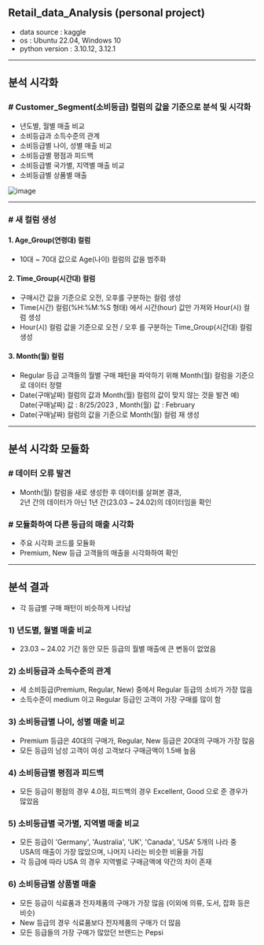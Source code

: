 ## Retail_data_Analysis (personal project)
* data source : kaggle
* os : Ubuntu 22.04, Windows 10
* python version : 3.10.12, 3.12.1

---

## 분석 시각화
### # Customer_Segment(소비등급) 컬럼의 값을 기준으로 분석 및 시각화
- 년도별, 월별 매출 비교
- 소비등급과 소득수준의 관계
- 소비등급별 나이, 성별 매출 비교
- 소비등급별 평점과 피드백
- 소비등급별 국가별, 지역별 매출 비교
- 소비등급별 상품별 매출

![image](https://github.com/user-attachments/assets/76ff805d-366d-4e4c-a57e-1c64cb34eb2d)

---

### # 새 컬럼 생성
#### 1. Age_Group(연령대) 컬럼
- 10대 ~ 70대 값으로 Age(나이) 컬럼의 값을 범주화

#### 2. Time_Group(시간대) 컬럼
- 구매시간 값을 기준으로 오전, 오후를 구분하는 컬럼 생성
- Time(시간) 컬럼(%H:%M:%S 형태) 에서 시간(hour) 값만 가져와 Hour(시) 컬럼 생성
- Hour(시) 컬럼 값을 기준으로 오전 / 오후 를 구분하는 Time_Group(시간대) 컬럼 생성

#### 3. Month(월) 컬럼
- Regular 등급 고객들의 월별 구매 패턴을 파악하기 위해 Month(월) 컬럼을 기준으로 데이터 정렬
- Date(구매날짜) 컬럼의 값과 Month(월) 컬럼의 값이 맞지 않는 것을 발견
  예) Date(구매날짜) 값 : 8/25/2023 , Month(월) 값 : February
- Date(구매날짜) 컬럼의 값을 기준으로 Month(월) 컬럼 재 생성

---

## 분석 시각화 모듈화
### # 데이터 오류 발견
- Month(월) 칼럼을 새로 생성한 후 데이터를 살펴본 결과,\
  2년 간의 데이터가 아닌 1년 간(23.03 ~ 24.02)의 데이터임을 확인

### # 모듈화하여 다른 등급의 매출 시각화
- 주요 시각화 코드를 모듈화
- Premium, New 등급 고객들의 매출을 시각화하여 확인

---

## 분석 결과
- 각 등급별 구매 패턴이 비슷하게 나타남

### 1) 년도별, 월별 매출 비교
- 23.03 ~ 24.02 기간 동안 모든 등급의 월별 매출에 큰 변동이 없었음

### 2) 소비등급과 소득수준의 관계
- 세 소비등급(Premium, Regular, New) 중에서 Regular 등급의 소비가 가장 많음
- 소득수준이 medium 이고 Regular 등급인 고객이 가장 구매를 많이 함

### 3) 소비등급별 나이, 성별 매출 비교
- Premium 등급은 40대의 구매가, Regular, New 등급은 20대의 구매가 가장 많음
- 모든 등급의 남성 고객이 여성 고객보다 구매금액이 1.5배 높음

### 4) 소비등급별 평점과 피드백
- 모든 등급이 평점의 경우 4.0점, 피드백의 경우 Excellent, Good 으로 준 경우가 많았음

### 5) 소비등급별 국가별, 지역별 매출 비교
- 모든 등급이 'Germany', 'Australia', 'UK', 'Canada', 'USA' 5개의 나라 중\
USA의 매출이 가장 많았으며, 나머지 나라는 비슷한 비율을 가짐
- 각 등급에 따라 USA 의 경우 지역별로 구매금액에 약간의 차이 존재

### 6) 소비등급별 상품별 매출
- 모든 등급이 식료품과 전자제품의 구매가 가장 많음
  (이외에 의류, 도서, 잡화 등은 비슷)
- New 등급의 경우 식료품보다 전자제품의 구매가 더 많음
- 모든 등급들의 가장 구매가 많았던 브랜드는 Pepsi
